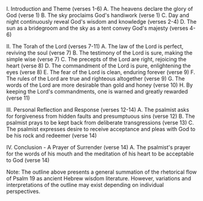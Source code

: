 I. Introduction and Theme (verses 1-6)
   A. The heavens declare the glory of God (verse 1)
   B. The sky proclaims God's handiwork (verse 1)
   C. Day and night continuously reveal God's wisdom and knowledge (verses 2-4)
   D. The sun as a bridegroom and the sky as a tent convey God's majesty (verses 4-6)

II. The Torah of the Lord (verses 7-11)
   A. The law of the Lord is perfect, reviving the soul (verse 7)
   B. The testimony of the Lord is sure, making the simple wise (verse 7)
   C. The precepts of the Lord are right, rejoicing the heart (verse 8)
   D. The commandment of the Lord is pure, enlightening the eyes (verse 8)
   E. The fear of the Lord is clean, enduring forever (verse 9)
   F. The rules of the Lord are true and righteous altogether (verse 9)
   G. The words of the Lord are more desirable than gold and honey (verse 10)
   H. By keeping the Lord's commandments, one is warned and greatly rewarded (verse 11)

III. Personal Reflection and Response (verses 12-14)
   A. The psalmist asks for forgiveness from hidden faults and presumptuous sins (verse 12)
   B. The psalmist prays to be kept back from deliberate transgressions (verse 13)
   C. The psalmist expresses desire to receive acceptance and pleas with God to be his rock and redeemer (verse 14)

IV. Conclusion - A Prayer of Surrender (verse 14)
   A. The psalmist's prayer for the words of his mouth and the meditation of his heart to be acceptable to God (verse 14)

Note: The outline above presents a general summation of the rhetorical flow of Psalm 19 as ancient Hebrew wisdom literature. However, variations and interpretations of the outline may exist depending on individual perspectives.